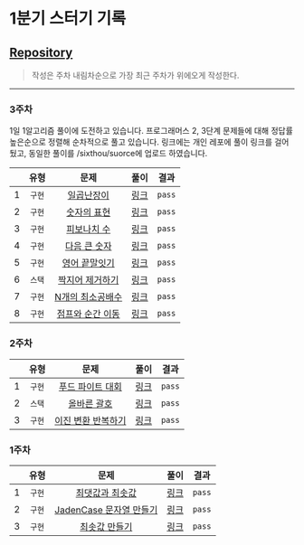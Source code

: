 # 1분기 스터기 기록

## [Repository](https://github.com/sixthou/Algorithms)
> 작성은 주차 내림차순으로 가장 최근 주차가 위에오게 작성한다.

---
### 3주차
1일 1알고리즘 풀이에 도전하고 있습니다. 프로그래머스 2, 3단계 문제들에 대해 정답률 높은순으로 정렬해 순차적으로 풀고 있습니다.
링크에는 개인 레포에 풀이 링크를 걸어뒀고, 동일한 풀이를 /sixthou/suorce에 업로드 하였습니다. 

|    |  유형  |      문제       |                          <div style="width:30">풀이</div>                          | 결과 |
|----|:----:|:-------------:|:--------------------------------------------------------------------------------:|:---:|
| 1  | `구현` |   [일곱난장이](https://www.acmicpc.net/problem/2309)   |     [링크](https://github.com/sixthou/Algorithms/blob/master/boj/Q_2309.java)      | `pass`|
| 2  | `구현` |  [숫자의 표현](https://school.programmers.co.kr/learn/courses/30/lessons/12924)   | [링크](https://github.com/sixthou/Algorithms/blob/master/programmers/Q_12924.java) | `pass`|
| 3  | `구현` |  [피보나치 수](https://school.programmers.co.kr/learn/courses/30/lessons/12945)   |   [링크](https://github.com/sixthou/Algorithms/blob/master/programmers/Q_12945.java)    | `pass`|
| 4  | `구현` |  [다음 큰 숫자](https://school.programmers.co.kr/learn/courses/30/lessons/12911)  |   [링크](https://github.com/sixthou/Algorithms/blob/master/programmers/Q_12911.java)    | `pass`|
| 5  | `구현` |  [영어 끝말잇기](https://school.programmers.co.kr/learn/courses/30/lessons/12981)  |   [링크](https://github.com/sixthou/Algorithms/blob/master/programmers/Q_12981.java)    | `pass`|
| 6  | `스택` | [짝지어 제거하기](https://school.programmers.co.kr/learn/courses/30/lessons/12973?language=java)  |   [링크](https://github.com/sixthou/Algorithms/blob/master/programmers/Q_12973.java)    | `pass`|
| 7  | `구현` | [N개의 최소공배수](https://school.programmers.co.kr/learn/courses/30/lessons/12953) |   [링크](https://github.com/sixthou/Algorithms/blob/master/programmers/Q_12953.java)    | `pass`|
| 8  | `구현` | [점프와 순간 이동](https://school.programmers.co.kr/learn/courses/30/lessons/12980) |   [링크](https://github.com/sixthou/Algorithms/blob/master/programmers/Q_12980.java)    | `pass`|



### 2주차

| |  유형  |                                                문제                                                 |  <div style="width:30">풀이</div> | 결과 |
| --- |:----:|:-------------------------------------------------------------------------------------------------:|:---:|:---:|
| 1 | `구현` |           [푸드 파이트 대회](https://school.programmers.co.kr/learn/courses/30/lessons/134240)           | [링크](https://github.com/sixthou/Algorithms/blob/master/programmers/Q_134240.java) | `pass`|
| 2 | `스택` |             [올바른 괄호](https://school.programmers.co.kr/learn/courses/30/lessons/12909)             | [링크](https://github.com/sixthou/Algorithms/blob/master/programmers/Q_12909.java) | `pass`|
| 3 | `구현` |           [이진 변환 반복하기](https://school.programmers.co.kr/learn/courses/30/lessons/70129)           |[링크](https://github.com/sixthou/Algorithms/blob/master/programmers/Q_70129.java) | `pass`|  

### 1주차

| |  유형 | 문제 |  <div style="width:30">풀이</div> | 결과 |
| --- |:---:|:---:|:---:|:---:|
| 1 | `구현` | [최댓값과 최솟값](https://school.programmers.co.kr/learn/courses/30/lessons/12939) | [링크](https://github.com/sixthou/Algorithms/blob/master/programmers/Q_12939.java) | `pass`|
| 2 | `구현` | [JadenCase 문자열 만들기](https://school.programmers.co.kr/learn/courses/30/lessons/12951) | [링크](https://github.com/sixthou/Algorithms/blob/master/programmers/Q_12951.java) | `pass`|
| 3 | `구현` | [최솟값 만들기](https://school.programmers.co.kr/learn/courses/30/lessons/12941) |[링크](https://github.com/sixthou/Algorithms/blob/master/programmers/Q_12941.java) | `pass`|  
